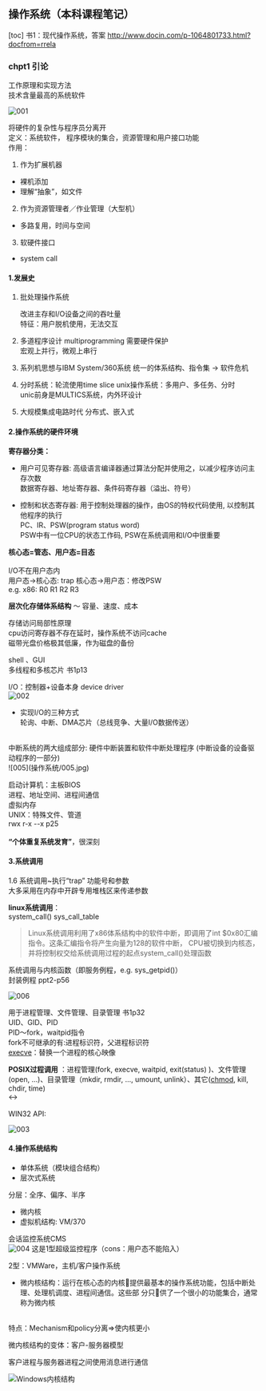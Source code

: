 ## 操作系统（本科课程笔记）
[toc]
书1：现代操作系统，答案 http://www.docin.com/p-1064801733.html?docfrom=rrela
### chpt1 引论
工作原理和实现方法<br/>
技术含量最高的系统软件

![001](操作系统/001.jpg)

将硬件的复杂性与程序员分离开<br/>
定义：系统软件， 程序模块的集合，资源管理和用户接口功能<br/>
作用：<br/>
1. 作为扩展机器
* 裸机添加
* 理解“抽象”，如文件
2. 作为资源管理者／作业管理（大型机）
* 多路复用，时间与空间
3. 软硬件接口
* system call

#### 1.发展史

1. 批处理操作系统

	改进主存和I/O设备之间的吞吐量<br/>
	特征：用户脱机使用，无法交互<br/>

2. 多道程序设计 multiprogramming
	需要硬件保护<br/>
	宏观上并行，微观上串行<br/>
3. 系列机思想与IBM System/360系统
	统一的体系结构、指令集 -> 软件危机<br/>
4. 分时系统：轮流使用time slice
	unix操作系统：多用户、多任务、分时<br/>
	unic前身是MULTICS系统，内外环设计<br/>
5. 大规模集成电路时代
	分布式、嵌入式<br/>

#### 2.操作系统的硬件环境

**寄存器分类：**
- 用户可见寄存器: 高级语言编译器通过算法分配并使用之，以减少程序访问主存次数<br/>
  数据寄存器、地址寄存器、条件码寄存器（溢出、符号）<br/>

- 控制和状态寄存器: 用于控制处理器的操作，由OS的特权代码使用, 以控制其他程序的执行<br/>
  PC、IR、PSW(program status word)<br/>
  PSW中有一位CPU的状态工作码, PSW在系统调用和I/O中很重要<br/>

**核心态=管态、用户态=目态**<br/>
<br/>
I/O不在用户态内<br/>
用户态->核心态: trap	核心态->用户态：修改PSW<br/>
e.g. x86: R0 R1 R2 R3<br/>

**层次化存储体系结构** ～ 容量、速度、成本<br/>

存储访问局部性原理<br/>
cpu访问寄存器不存在延时，操作系统不访问cache<br/>
磁带光盘价格极其低廉，作为磁盘的备份<br/>

shell 、GUI<br/>
多线程和多核芯片 书1p13<br/>

I/O：控制器+设备本身    device driver<br/>
![002](操作系统/002.jpg)
* 实现I/O的三种方式<br/>
轮询、中断、DMA芯片（总线竞争、大量I/O数据传送）<br/>
<br/>
中断系统的两大组成部分: 硬件中断装置和软件中断处理程序 (中断设备的设备驱动程序的一部分)<br/>
![005](操作系统/005.jpg)

启动计算机：主板BIOS<br/>
进程、地址空间、进程间通信<br/>
虚拟内存<br/>
UNIX：特殊文件、管道<br/>
rwx r-x --x     p25<br/>
<br/>
**“个体重复系统发育”**，很深刻<br/>

#### 3.系统调用

1.6 系统调用~执行“trap”			功能号和参数<br/>
大多采用在内存中开辟专用堆栈区来传递参数<br/>

**linux系统调用**： <br/>
system_call() 	sys_call_table<br/>

> Linux系统调用利用了x86体系结构中的软件中断，即调用了int $0x80汇编指令。这条汇编指令将产生向量为128的软件中断， CPU被切换到内核态，并将控制权交给系统调用过程的起点system_call()处理函数

系统调用与内核函数（即服务例程，e.g. sys_getpid()）<br/>
封装例程     ppt2-p56<br/>

![006](操作系统/006.jpg)

用于进程管理、文件管理、目录管理         书1p32<br/>
UID、GID、PID<br/>
PID～fork，waitpid指令<br/>
fork不可继承的有:进程标识符，父进程标识符<br/>
[execve](https://my.oschina.net/u/3857782/blog/1854572)：替换一个进程的核心映像<br/>

**POSIX过程调用** ：进程管理(fork, execve, waitpid, exit(status) )、文件管理(open, ...)、目录管理（mkdir, rmdir, ..., umount, unlink）、其它([chmod](https://blog.csdn.net/pythonw/article/details/80263428), kill, chdir, time)<br/>
<-> <br/>
<br/>
WIN32 API: <br/>

![003](操作系统/003.jpg)
#### 4.操作系统结构<br/>
* 单体系统（模块组合结构）
* 层次式系统

分层：全序、偏序、半序<br/>
* 微内核
* 虚拟机结构: VM/370

会话监控系统CMS<br/>
![004](操作系统/004.jpg)
这是1型超级监控程序（cons：用户态不能陷入）<br/>

2型：VMWare，主机/客户操作系统<br/>

* 微内核结构：运行在核心态的内核􏰁提供最基本的操作系统功能，包括中断处理、处理机调度、进程间通信。这些部 分只􏰁供了一个很小的功能集合，通常称为微内核<br/><br/>

特点：Mechanism和policy分离=>使内核更小<br/>

微内核结构的变体：客户-服务器模型<br/>

客户进程与服务器进程之间使用消息进行通信<br/>

![Windows内核结构](操作系统/004.jpg)







